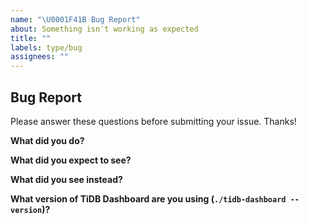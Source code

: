 ```yaml
---
name: "\U0001F41B Bug Report"
about: Something isn't working as expected
title: ""
labels: type/bug
assignees: ""
---
```


## Bug Report

Please answer these questions before submitting your issue. Thanks!

**What did you do?**

<!-- If possible, provide a recipe for reproducing the error.  -->

**What did you expect to see?**

**What did you see instead?**

**What version of TiDB Dashboard are you using (`./tidb-dashboard --version`)?**
